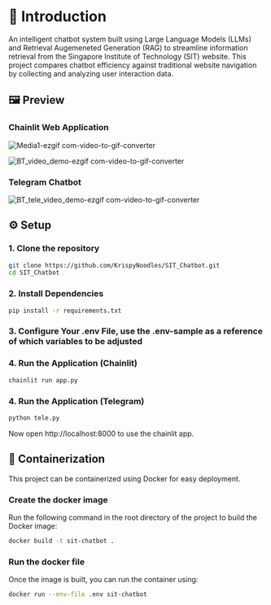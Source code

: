 # 📂 Introduction
An intelligent chatbot system built using Large Language Models (LLMs) and Retrieval Augemeneted Generation (RAG) to streamline information retrieval from the Singapore Institute of Technology (SIT) website. This project compares chatbot efficiency against traditional website navigation by collecting and analyzing user interaction data.

## 🖼️ Preview
### Chainlit Web Application
![Media1-ezgif com-video-to-gif-converter](https://github.com/user-attachments/assets/b1dfe031-57ee-4bf0-97aa-010660087a68)

![BT_video_demo-ezgif com-video-to-gif-converter](https://github.com/user-attachments/assets/29d011f5-52d0-4bad-a1a4-fb0a2524ad57)

### Telegram Chatbot
![BT_tele_video_demo-ezgif com-video-to-gif-converter](https://github.com/user-attachments/assets/69070d7d-71f9-47ae-ab84-8a4faa63476b)

## ⚙️ Setup
### 1. Clone the repository

``` bash
git clone https://github.com/KrispyNoodles/SIT_Chatbot.git
cd SIT_Chatbot
```

### 2. Install Dependencies

``` bash
pip install -r requirements.txt
```

### 3. Configure Your .env File, use the .env-sample as a reference of which variables to be adjusted

### 4. Run the Application (Chainlit)

``` bash
chainlit run app.py
```

### 4. Run the Application (Telegram)

``` bash
python tele.py
```

Now open http://localhost:8000 to use the chainlit app.

## 🐳 Containerization
This project can be containerized using Docker for easy deployment.

### Create the docker image
Run the following command in the root directory of the project to build the Docker image:

``` bash
docker build -t sit-chatbot .
```

### Run the docker file
Once the image is built, you can run the container using:

``` bash
docker run --env-file .env sit-chatbot
```
